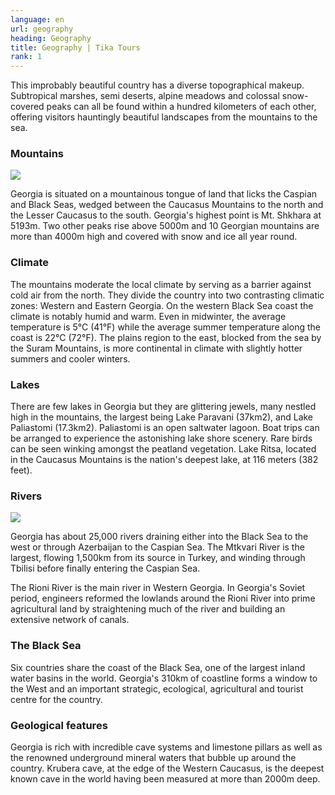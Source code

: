 ```yaml
---
language: en
url: geography
heading: Geography
title: Geography | Tika Tours
rank: 1
---
```

<div class="row content-row"><!-- 868 (1)-->

</div>

<div class="row content-row"><!-- 869 (2)-->
<div class="col-12"><!-- 1191 -->

This improbably beautiful country has a diverse topographical makeup. Subtropical
marshes, semi deserts, alpine meadows and colossal snow\-covered peaks can all be
found within a hundred kilometers of each other, offering visitors hauntingly beautiful
landscapes from the mountains to the sea.

</div>

</div>

<div class="row content-row"><!-- 870 (3)-->
<div class="col-12 col-sm-6 col-md-6"><!-- 1192 -->

### Mountains


![](/library/content/img22.jpg)

Georgia is situated on a mountainous tongue of land that licks the Caspian and Black
Seas, wedged between the Caucasus Mountains to the north and the Lesser Caucasus
to the south. Georgia's highest point is Mt. Shkhara at 5193m. Two other peaks rise
above 5000m and 10 Georgian mountains are more than 4000m high and covered with
snow and ice all year round.

### Climate


The mountains moderate the local climate by serving as a barrier against cold air
from the north. They divide the country into two contrasting climatic zones: Western
and Eastern Georgia. On the western Black Sea coast the climate is notably humid
and warm. Even in midwinter, the average temperature is 5°C (41°F) while the average
summer temperature along the coast is 22°C (72°F). The plains region to the east,
blocked from the sea by the Suram Mountains, is more continental in climate with
slightly hotter summers and cooler winters.

### Lakes


There are few lakes in Georgia but they are glittering jewels, many nestled high
in the mountains, the largest being Lake Paravani (37km2), and Lake Paliastomi (17.3km2).
Paliastomi is an open saltwater lagoon. Boat trips can be arranged to experience
the astonishing lake shore scenery. Rare birds can be seen winking amongst the peatland
vegetation. Lake Ritsa, located in the Caucasus Mountains is the nation's deepest
lake, at 116 meters (382 feet).

</div>

<div class="col-12 col-sm-6 col-md-6"><!-- 1193 -->

### Rivers


![](/library/content/img23.jpg)

Georgia has about 25,000 rivers draining either into the Black Sea to the west or
through Azerbaijan to the Caspian Sea. The Mtkvari River is the largest, flowing
1,500km from its source in Turkey, and winding through Tbilisi before finally entering
the Caspian Sea.

The Rioni River is the main river in Western Georgia. In Georgia's Soviet period,
engineers reformed the lowlands around the Rioni River into prime agricultural land
by straightening much of the river and building an extensive network of canals.

### The Black Sea


Six countries share the coast of the Black Sea, one of the largest inland water basins
in the world. Georgia's 310km of coastline forms a window to the West and an important
strategic, ecological, agricultural and tourist centre for the country.

### Geological features


Georgia is rich with incredible cave systems and limestone pillars as well as the
renowned underground mineral waters that bubble up around the country. Krubera cave,
at the edge of the Western Caucasus, is the deepest known cave in the world having
been measured at more than 2000m deep.

</div>

</div>

